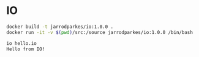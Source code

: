 # IO

```bash
docker build -t jarrodparkes/io:1.0.0 .
docker run -it -v $(pwd)/src:/source jarrodparkes/io:1.0.0 /bin/bash
```

```bash
io hello.io
Hello from IO!
```
